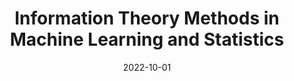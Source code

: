 ---
title: "Information Theory Methods in Machine Learning and Statistics"
collection: teaching
type: "Teaching Assistant"
permalink: /teaching/2022-ITSL
venue: "Sharif University of Technology, EE Department"
date: 2022-10-01
location: "Tehran, Iran"
---